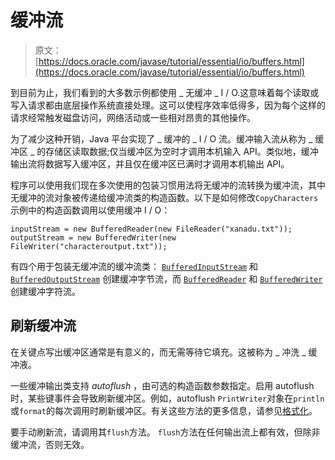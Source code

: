 # 缓冲流

> 原文： [https://docs.oracle.com/javase/tutorial/essential/io/buffers.html](https://docs.oracle.com/javase/tutorial/essential/io/buffers.html)

到目前为止，我们看到的大多数示例都使用 _ 无缓冲 _ I / O.这意味着每个读取或写入请求都由底层操作系统直接处理。这可以使程序效率低得多，因为每个这样的请求经常触发磁盘访问，网络活动或一些相对昂贵的其他操作。

为了减少这种开销，Java 平台实现了 _ 缓冲的 _ I / O 流。缓冲输入流从称为 _ 缓冲区 _ 的存储区读取数据;仅当缓冲区为空时才调用本机输入 API。类似地，缓冲输出流将数据写入缓冲区，并且仅在缓冲区已满时才调用本机输出 API。

程序可以使用我们现在多次使用的包装习惯用法将无缓冲的流转换为缓冲流，其中无缓冲的流对象被传递给缓冲流类的构造函数。以下是如何修改`CopyCharacters`示例中的构造函数调用以使用缓冲 I / O：

```
inputStream = new BufferedReader(new FileReader("xanadu.txt"));
outputStream = new BufferedWriter(new FileWriter("characteroutput.txt"));

```

有四个用于包装无缓冲流的缓冲流类： [`BufferedInputStream`](https://docs.oracle.com/javase/8/docs/api/java/io/BufferedInputStream.html) 和 [`BufferedOutputStream`](https://docs.oracle.com/javase/8/docs/api/java/io/BufferedOutputStream.html) 创建缓冲字节流，而 [`BufferedReader`](https://docs.oracle.com/javase/8/docs/api/java/io/BufferedReader.html) 和 [`BufferedWriter`](https://docs.oracle.com/javase/8/docs/api/java/io/BufferedWriter.html) 创建缓冲字符流。

## 刷新缓冲流

在关键点写出缓冲区通常是有意义的，而无需等待它填充。这被称为 _ 冲洗 _ 缓冲液。

一些缓冲输出类支持 _autoflush_ ，由可选的构造函数参数指定。启用 autoflush 时，某些键事件会导致刷新缓冲区。例如，autoflush `PrintWriter`对象在`println`或`format`的每次调用时刷新缓冲区。有关这些方法的更多信息，请参见[格式化](formatting.html)。

要手动刷新流，请调用其`flush`方法。 `flush`方法在任何输出流上都有效，但除非缓冲流，否则无效。